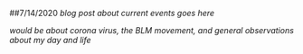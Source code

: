 ##7/14/2020
*blog post about current events goes here*

*would be about corona virus, the BLM movement, and general observations about my day and life*
